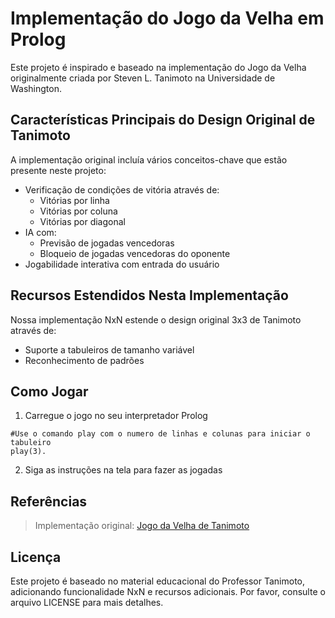 # Implementação do Jogo da Velha em Prolog

Este projeto é inspirado e baseado na implementação do Jogo da Velha originalmente criada por Steven L. Tanimoto na Universidade de Washington.



## Características Principais do Design Original de Tanimoto

A implementação original incluía vários conceitos-chave que estão presente neste projeto:

- Verificação de condições de vitória através de:
  - Vitórias por linha
  - Vitórias por coluna
  - Vitórias por diagonal
- IA com:
  - Previsão de jogadas vencedoras
  - Bloqueio de jogadas vencedoras do oponente
- Jogabilidade interativa com entrada do usuário

## Recursos Estendidos Nesta Implementação

Nossa implementação NxN estende o design original 3x3 de Tanimoto através de:
- Suporte a tabuleiros de tamanho variável
- Reconhecimento de padrões

## Como Jogar

1. Carregue o jogo no seu interpretador Prolog

```
#Use o comando play com o numero de linhas e colunas para iniciar o tabuleiro
play(3).
```

2. Siga as instruções na tela para fazer as jogadas

## Referências

> Implementação original: [Jogo da Velha de Tanimoto](https://courses.cs.washington.edu/courses/cse341/03sp/slides/PrologEx/tictactoe.pl.txt)

## Licença

Este projeto é baseado no material educacional do Professor Tanimoto, adicionando funcionalidade NxN e recursos adicionais. Por favor, consulte o arquivo LICENSE para mais detalhes.
